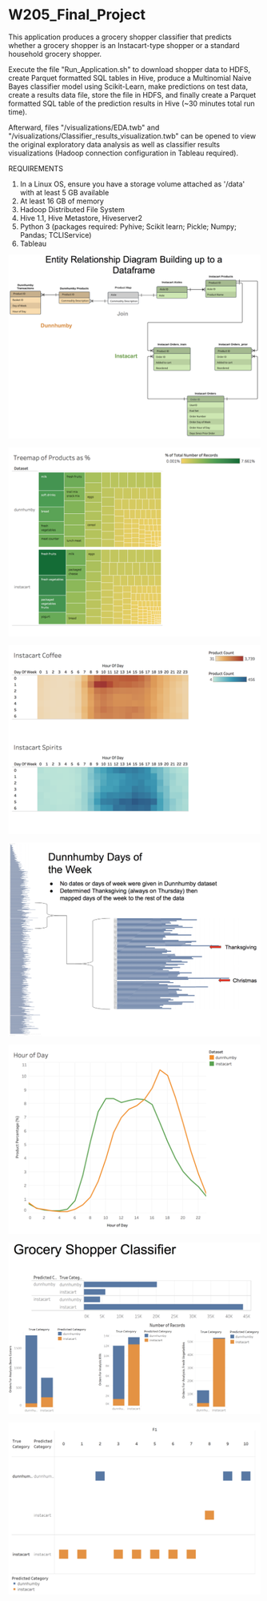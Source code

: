 # W205_Final_Project

This application produces a grocery shopper classifier that predicts whether a grocery shopper is an Instacart-type shopper or a standard household grocery shopper.

Execute the file "Run_Application.sh" to download shopper data to HDFS, create Parquet formatted SQL tables in Hive, produce a Multinomial Naive Bayes classifier model using Scikit-Learn, make predictions on test data, create a results data file, store the file in HDFS, and finally create a Parquet formatted SQL table of the prediction results in Hive (~30 minutes total run time). 

Afterward, files "/visualizations/EDA.twb" and "/visualizations/Classifier_results_visualization.twb" can be opened to view the original exploratory data analysis as well as classifier results visualizations (Hadoop connection configuration in Tableau required).

REQUIREMENTS
1. In a Linux OS, ensure you have a storage volume attached as '/data' with at least 5 GB available
2. At least 16 GB of memory
3. Hadoop Distributed File System
4. Hive 1.1, Hive Metastore, Hiveserver2
5. Python 3 (packages required: Pyhive; Scikit learn; Pickle; Numpy; Pandas; TCLIService)
6. Tableau







![](README_files/figure-markdown_github/ERD.png)





![](README_files/figure-markdown_github/Product_Treemaps.png)





![](README_files/figure-markdown_github/Instacart_Days_of_Week.png)





![](README_files/figure-markdown_github/DH_days_of_the_week.png)





![](README_files/figure-markdown_github/Hour_of_Day_Timing.png)





![](README_files/figure-markdown_github/ML.png)




![](README_files/figure-markdown_github/F1.png)
